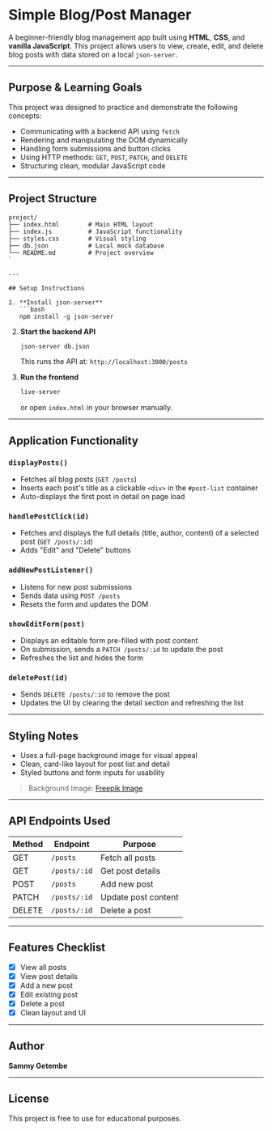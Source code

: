 # Simple Blog/Post Manager

A beginner-friendly blog management app built using **HTML**, **CSS**, and **vanilla JavaScript**. This project allows users to view, create, edit, and delete blog posts with data stored on a local `json-server`.

---

## Purpose & Learning Goals

This project was designed to practice and demonstrate the following concepts:

- Communicating with a backend API using `fetch`
- Rendering and manipulating the DOM dynamically
- Handling form submissions and button clicks
- Using HTTP methods: `GET`, `POST`, `PATCH`, and `DELETE`
- Structuring clean, modular JavaScript code

---

## Project Structure

```
project/
├── index.html        # Main HTML layout
├── index.js          # JavaScript functionality
├── styles.css        # Visual styling
├── db.json           # Local mock database
└── README.md         # Project overview
`

---

## Setup Instructions

1. **Install json-server**
   ```bash
   npm install -g json-server
   ```

2. **Start the backend API**
   ```bash
   json-server db.json
   ```
   This runs the API at: `http://localhost:3000/posts`

3. **Run the frontend**
   ```bash
   live-server
   ```
   or open `index.html` in your browser manually.

---

## Application Functionality

### `displayPosts()`
- Fetches all blog posts (`GET /posts`)
- Inserts each post's title as a clickable `<div>` in the `#post-list` container
- Auto-displays the first post in detail on page load

### `handlePostClick(id)`
- Fetches and displays the full details (title, author, content) of a selected post (`GET /posts/:id`)
- Adds "Edit" and "Delete" buttons

### `addNewPostListener()`
- Listens for new post submissions
- Sends data using `POST /posts`
- Resets the form and updates the DOM

### `showEditForm(post)`
- Displays an editable form pre-filled with post content
- On submission, sends a `PATCH /posts/:id` to update the post
- Refreshes the list and hides the form

### `deletePost(id)`
- Sends `DELETE /posts/:id` to remove the post
- Updates the UI by clearing the detail section and refreshing the list

---

## Styling Notes

- Uses a full-page background image for visual appeal
- Clean, card-like layout for post list and detail
- Styled buttons and form inputs for usability

> Background Image: [Freepik Image](https://t3.ftcdn.net/jpg/04/96/10/62/360_F_496106275_1wMp561UBy16AZ1hAn4SdPqYBNdJvgsN.jpg)

---

## API Endpoints Used

| Method | Endpoint         | Purpose             |
|--------|------------------|---------------------|
| GET    | `/posts`         | Fetch all posts     |
| GET    | `/posts/:id`     | Get post details    |
| POST   | `/posts`         | Add new post        |
| PATCH  | `/posts/:id`     | Update post content |
| DELETE | `/posts/:id`     | Delete a post       |

---

## Features Checklist

- [x] View all posts
- [x] View post details
- [x] Add a new post
- [x] Edit existing post
- [x] Delete a post
- [x] Clean layout and UI

---

## Author

**Sammy Getembe**  

---

## License

This project is free to use for educational purposes.

